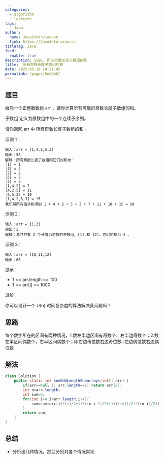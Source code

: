 ```yaml
---
categories: 
  - algorithm
  - leetcode
tags: 
  - Java
author: 
  name: JavaInterview.cn
  link: https://JavaInterview.cn
titleTag: Java
feed: 
  enable: true
description: 1588. 所有奇数长度子数组的和
title:  所有奇数长度子数组的和
date: 2025-05-10 10:21:45
permalink: /pages/5eb6e6/
---
```


## 题目
给你一个正整数数组 arr ，请你计算所有可能的奇数长度子数组的和。

子数组 定义为原数组中的一个连续子序列。

请你返回 arr 中 所有奇数长度子数组的和 。



示例 1：

    输入：arr = [1,4,2,5,3]
    输出：58
    解释：所有奇数长度子数组和它们的和为：
    [1] = 1
    [4] = 4
    [2] = 2
    [5] = 5
    [3] = 3
    [1,4,2] = 7
    [4,2,5] = 11
    [2,5,3] = 10
    [1,4,2,5,3] = 15
    我们将所有值求和得到 1 + 4 + 2 + 5 + 3 + 7 + 11 + 10 + 15 = 58
示例 2：

    输入：arr = [1,2]
    输出：3
    解释：总共只有 2 个长度为奇数的子数组，[1] 和 [2]。它们的和为 3 。
示例 3：

    输入：arr = [10,11,12]
    输出：66


提示：

* 1 <= arr.length <= 100
* 1 <= arr[i] <= 1000


进阶：

你可以设计一个 O(n) 时间复杂度的算法解决此问题吗？


## 思路

每个数字所在的区间有两种情况，1.数左半边区间有奇数个，右半边奇数个；2.数左半区间偶数个，右半区间偶数个；即左边奇位数右边奇位数+左边偶位数右边偶位数



## 解法
```java
class Solution {
    public static int sumOddLengthSubarrays(int[] arr) {
    	if(arr==null || arr.length==1) return arr[0];
    	int n=arr.length;
    	int sum=0;
    	for(int i=0;i<arr.length;i++){
    		sum=sum+arr[i]*((i/2+1)*((n-i-1)/2+1)+((i+1)/2)*((n-i)/2));
    	}
    	return sum;
    }
}

```

## 总结

- 分析出几种情况，然后分别对各个情况实现 
